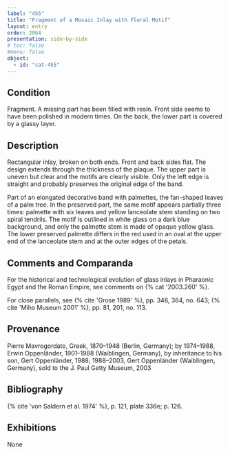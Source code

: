 ```yaml
---
label: "455"
title: "Fragment of a Mosaic Inlay with Floral Motif"
layout: entry
order: 2064
presentation: side-by-side
# toc: false
#menu: false 
object:
  - id: "cat-455"
---
```


## Condition

Fragment. A missing part has been filled with resin. Front side seems to have been polished in modern times. On the back, the lower part is covered by a glassy layer.

## Description

Rectangular inlay, broken on both ends. Front and back sides flat. The design extends through the thickness of the plaque. The upper part is uneven but clear and the motifs are clearly visible. Only the left edge is straight and probably preserves the original edge of the band.

Part of an elongated decorative band with palmettes, the fan-shaped leaves of a palm tree. In the preserved part, the same motif appears partially three times: palmette with six leaves and yellow lanceolate stem standing on two spiral tendrils. The motif is outlined in white glass on a dark blue background, and only the palmette stem is made of opaque yellow glass. The lower preserved palmette differs in the red used in an oval at the upper end of the lanceolate stem and at the outer edges of the petals.

## Comments and Comparanda

For the historical and technological evolution of glass inlays in Pharaonic Egypt and the Roman Empire, see comments on {% cat '2003.260' %}. 

For close parallels, see {% cite 'Grose 1989' %}, pp. 346, 364, no. 643; {% cite 'Miho Museum 2001' %}, pp. 81, 201, no. 113.

## Provenance

Pierre Mavrogordato, Greek, 1870–1948 (Berlin, Germany); by 1974–1988, Erwin Oppenländer, 1901–1988 (Waiblingen, Germany), by inheritance to his son, Gert Oppenländer, 1988; 1988–2003, Gert Oppenländer (Waiblingen, Germany), sold to the J. Paul Getty Museum, 2003

## Bibliography

{% cite 'von Saldern et al. 1974' %}, p. 121, plate 336e; p. 126.

## Exhibitions

None